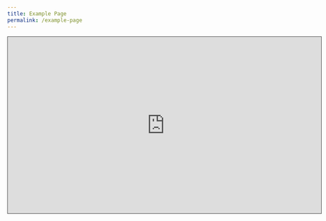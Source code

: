 ```yaml
---
title: Example Page
permalink: /example-page
---
```

<!--iframe title ="Introducing Libby, the reading companion app to NLB Mobile" width="560" height="315" src="https://www.youtube.com/embed/FcD34wHdutc" frameborder="0" allow="accelerometer; autoplay; encrypted-media; gyroscope; picture-in-picture" allowfullscreen></iframe-->

<iframe src="https://nlb.ap.panopto.com/Panopto/Pages/Embed.aspx?id=d3d51a7c-1eb5-4d58-b6b2-acf4007b56eb&autoplay=true&offerviewer=true&showtitle=true&showbrand=false&start=0&interactivity=all" height="405" width="720" style="border: 1px solid #464646;" allowfullscreen allow="autoplay"></iframe>